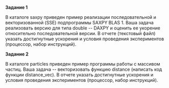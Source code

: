 <b>Задание 1</b>

В каталоге saxpy приведен пример реализации последовательной и векторизованной (SSE) подпрограммы SAXPY BLAS 1. Ваша задача реализовать версию для типа double -- DAXPY и оценить ее укорение относительно последовательной версии. В отчете (текстовый файл) указать достигнутные ускорения и условия проведения экспериментов (процессор, набор инструкций).

<b>Задание 2</b>

В каталоге particles приведен пример программы работы с массивом частиц. Ваша задача -- векторизовать функцию distance (написать код функции distance_vec). В отчете указать достигнутные ускорения и условия проведения экспериментов (процессор, набор инструкций).
